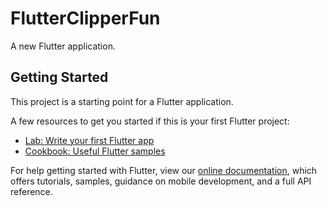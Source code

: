 # FlutterClipperFun

A new Flutter application.

## Getting Started

This project is a starting point for a Flutter application.

A few resources to get you started if this is your first Flutter project:
 
- [Lab: Write your first Flutter app](https://flutter.io/docs/get-started/codelab)
- [Cookbook: Useful Flutter samples](https://flutter.io/docs/cookbook)

For help getting started with Flutter, view our 
[online documentation](https://flutter.io/docs), which offers tutorials, 
samples, guidance on mobile development, and a full API reference.

